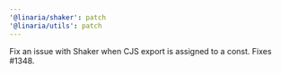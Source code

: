 ```yaml
---
'@linaria/shaker': patch
'@linaria/utils': patch
---
```


Fix an issue with Shaker when CJS export is assigned to a const. Fixes #1348.
